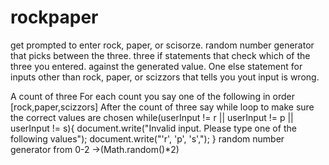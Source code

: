 # rockpaper
get prompted to enter rock, paper, or scisorze. random number generator that picks between the three. three if statements that check which of the 
three you entered. against the generated value. One else statement for inputs 
other than rock, paper, or scizzors that tells you yout input is wrong.

A count of three
For each count you say one of the following in order [rock,paper,scizzors]
After the count of three say 
while loop to make sure the correct values are chosen
while(userInput != r || userInput != p || userInput != s){
    document.write("Invalid input. Please type one of the following values");
    document.write("'r', 'p', 's',");
}
 random number generator from 0-2 ->(Math.random()*2)